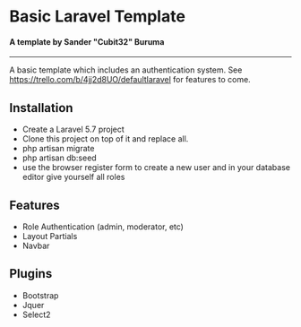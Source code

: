 # Basic Laravel Template

#### A template by Sander "Cubit32" Buruma

---

A basic template which includes an authentication system.
See https://trello.com/b/4jj2d8UO/defaultlaravel for features to come.

## Installation

- Create a Laravel 5.7 project
- Clone this project on top of it and replace all.
- php artisan migrate
- php artisan db:seed
- use the browser register form to create a new user and in your database editor give yourself all roles

## Features

- Role Authentication (admin, moderator, etc)
- Layout Partials
- Navbar

## Plugins

- Bootstrap
- Jquer
- Select2
